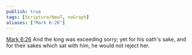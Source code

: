 ```yaml
---
publish: true
tags: [Scripture/NewT, noGraph]
aliases: ["Mark 6:26"]
---
```

[Mark 6:26](https://churchofjesuschrist.org/study/scriptures/nt/mark/6?lang=eng&id=p26#p26) And the king was exceeding sorry; yet for his oath's sake, and for their sakes which sat with him, he would not reject her.
